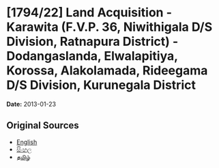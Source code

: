 # [1794/22] Land Acquisition - Karawita (F.V.P. 36, Niwithigala D/S Division, Ratnapura District) - Dodangaslanda, Elwalapitiya, Korossa, Alakolamada, Rideegama D/S Division, Kurunegala District

**Date:** 2013-01-23

## Original Sources

- [English](https://documents.gov.lk/view/extra-gazettes/2013/1/1794-22_E.pdf)
- [සිංහල](https://documents.gov.lk/view/extra-gazettes/2013/1/1794-22_S.pdf)
- [தமிழ்](https://documents.gov.lk/view/extra-gazettes/2013/1/1794-22_T.pdf)
